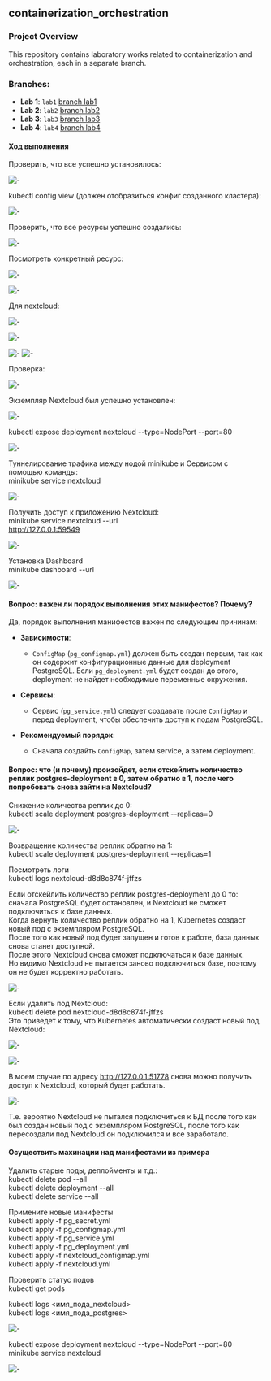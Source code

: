 ## containerization_orchestration

### Project Overview

This repository contains laboratory works related to containerization and orchestration, each in a separate branch.

### Branches:

- **Lab 1**: `lab1` [branch lab1 ](https://github.com/alexiv-tn65/containerization_orchestration/tree/lab1)
- **Lab 2**: `lab2` [branch lab2 ](https://github.com/alexiv-tn65/containerization_orchestration/tree/lab2)
- **Lab 3**: `lab3` [branch lab3 ](https://github.com/alexiv-tn65/containerization_orchestration/tree/lab3)
- **Lab 4**: `lab4` [branch lab4 ](https://github.com/alexiv-tn65/containerization_orchestration/tree/lab4)



#### Ход выполнения 

Проверить, что все успешно установилось:

![-](images/2.png)

kubectl config view (должен отобразиться конфиг созданного кластера):

![-](images/3.png)

Проверить, что все ресурсы успешно создались:

![-](images/4.png)

Посмотреть конкретный ресурс:

![-](images/5.png)

![-](images/6.png)


Для  nextcloud:

![-](images/7.png)

![-](images/8.png)

![-](images/9.png)
![-](images/10.png)


Проверка:

![-](images/11.png)

Экземпляр Nextcloud был успешно установлен:

![-](images/12.png)


kubectl expose deployment nextcloud --type=NodePort --port=80

![-](images/13.png)


Туннелирование трафика между нодой minikube и Сервисом с помощью команды:  
minikube service nextcloud

![-](images/14.png)

Получить доступ к  приложению Nextcloud:   
minikube service nextcloud --url   
http://127.0.0.1:59549


![-](images/15.png)


Установка Dashboard     
minikube dashboard --url

![-](images/16.png)

#### Вопрос: важен ли порядок выполнения этих манифестов? Почему?


Да, порядок выполнения манифестов важен по следующим причинам:

- **Зависимости**: 
  - `ConfigMap` (`pg_configmap.yml`) должен быть создан первым, так как он содержит конфигурационные данные для deployment PostgreSQL. Если `pg_deployment.yml` будет создан до этого, deployment не найдет необходимые переменные окружения.

- **Сервисы**: 
  - Сервис (`pg_service.yml`) следует создавать после `ConfigMap` и перед deployment, чтобы обеспечить доступ к подам PostgreSQL.

- **Рекомендуемый порядок**:
  - Сначала создайть `ConfigMap`, затем service, а затем deployment.


#### Вопрос: что (и почему) произойдет, если отскейлить количество реплик postgres-deployment в 0, затем обратно в 1, после чего попробовать снова зайти на Nextcloud?

Снижение количества реплик до 0:   
kubectl scale deployment postgres-deployment --replicas=0    

![-](images/17.png)

Возвращение количества реплик обратно на 1:           
kubectl scale deployment postgres-deployment --replicas=1

Посмотреть логи    
kubectl logs nextcloud-d8d8c874f-jffzs



Если  отскейлить количество реплик postgres-deployment до 0 то:    
сначала  PostgreSQL будет остановлен, и Nextcloud не сможет подключиться к базе данных.  
Когда вернуть количество реплик обратно на 1, Kubernetes создаст новый под с экземпляром PostgreSQL.   
После того как новый под будет запущен и готов к работе, база данных снова станет доступной.  
После этого Nextcloud снова сможет подключаться к базе данных.   
Но видимо Nextcloud не пытается заново подключиться базе, поэтому он не будет корректно работать.

![-](images/18.png)

Если удалить под Nextcloud:    
kubectl delete pod nextcloud-d8d8c874f-jffzs     
Это приведет к тому, что Kubernetes автоматически создаст новый под Nextcloud: 

![-](images/19.png)

![-](images/20.png)

В моем случае по адресу http://127.0.0.1:51778 cнова можно получить доступ к Nextcloud, который будет работать.    

![-](images/21.png)      

Т.е. вероятно  Nextcloud не пытался подключиться к  БД после того как был создан новый под с экземпляром PostgreSQL, после того как пересоздали под Nextcloud он подключился и все заработало.


#### Осуществить махинации над манифестами из примера    

Удалить старые поды, деплойменты и т.д.:      
kubectl delete pod --all   
kubectl delete deployment --all    
kubectl delete service --all   

Примените новые манифесты   
kubectl apply -f pg_secret.yml   
kubectl apply -f pg_configmap.yml     
kubectl apply -f pg_service.yml   
kubectl apply -f pg_deployment.yml   
kubectl apply -f nextcloud_configmap.yml   
kubectl apply -f nextcloud.yml     

Проверить статус подов   
kubectl get pods   

kubectl logs <имя_пода_nextcloud>    
kubectl logs <имя_пода_postgres>   

![-](images/23.png)   


kubectl expose deployment nextcloud --type=NodePort --port=80     
minikube service nextcloud    

![-](images/24.png)  

